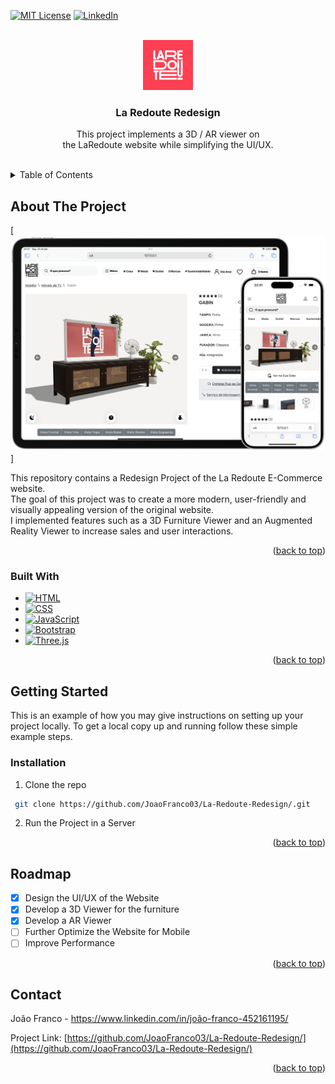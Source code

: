 <!-- Improved compatibility of back to top link: See: https://github.com/othneildrew/Best-README-Template/pull/73 -->
<a name="readme-top"></a>
<!--
*** Thanks for checking out the Best-README-Template. If you have a suggestion
*** that would make this better, please fork the repo and create a pull request
*** or simply open an issue with the tag "enhancement".
*** Don't forget to give the project a star!
*** Thanks again! Now go create something AMAZING! :D
-->



<!-- PROJECT SHIELDS -->
<!--
*** I'm using markdown "reference style" links for readability.
*** Reference links are enclosed in brackets [ ] instead of parentheses ( ).
*** See the bottom of this document for the declaration of the reference variables
*** for contributors-url, forks-url, etc. This is an optional, concise syntax you may use.
*** https://www.markdownguide.org/basic-syntax/#reference-style-links
-->
[![MIT License][license-shield]][license-url]
[![LinkedIn][linkedin-shield]][linkedin-url]



<!-- PROJECT LOGO -->
<br />
<div align="center">
  <a href="https://github.com/JoaoFranco03/La-Redoute-Redesign/">
    <img src="assets/github/logo.png" alt="Logo" width="80" height="80">
  </a>

<h3 align="center">La Redoute Redesign</h3>

  <p align="center">
    This project implements a 3D / AR viewer on <br>the LaRedoute website while simplifying the UI/UX.
    <br />
    <br />
  </p>
</div>



<!-- TABLE OF CONTENTS -->
<details>
  <summary>Table of Contents</summary>
  <ol>
    <li>
      <a href="#about-the-project">About The Project</a>
      <ul>
        <li><a href="#built-with">Built With</a></li>
      </ul>
    </li>
    <li>
      <a href="#getting-started">Getting Started</a>
      <ul>
        <li><a href="#installation">Installation</a></li>
      </ul>
    </li>
    <li><a href="#roadmap">Roadmap</a></li>
    <li><a href="#contact">Contact</a></li>
  </ol>
</details>



<!-- ABOUT THE PROJECT -->
## About The Project

[![Product Name Screen Shot][mockup]]

This repository contains a Redesign Project of the La Redoute E-Commerce website.<br>
The goal of this project was to create a more modern, user-friendly and visually appealing version of the original website.<br>
I implemented features such as a 3D Furniture Viewer and an Augmented Reality Viewer to increase sales and user interactions.

<p align="right">(<a href="#readme-top">back to top</a>)</p>



### Built With

* [![HTML][HTML-badge]][HTML-url]
* [![CSS][CSS-badge]][CSS-url]
* [![JavaScript][JS-badge]][JS-url]
* [![Bootstrap][Bootstrap-badge]][Bootstrap-url]
* [![Three.js][Three-badge]][Three-url]

<p align="right">(<a href="#readme-top">back to top</a>)</p>



<!-- GETTING STARTED -->
## Getting Started

This is an example of how you may give instructions on setting up your project locally.
To get a local copy up and running follow these simple example steps.

### Installation

1. Clone the repo

  ```sh
   git clone https://github.com/JoaoFranco03/La-Redoute-Redesign/.git
   ```
 2. Run the Project in a Server

<p align="right">(<a href="#readme-top">back to top</a>)</p>



<!-- ROADMAP -->
## Roadmap

- [X] Design the UI/UX of the Website
- [X] Develop a 3D Viewer for the furniture
- [X] Develop a AR Viewer
- [ ] Further Optimize the Website for Mobile
- [ ] Improve Performance
<p align="right">(<a href="#readme-top">back to top</a>)</p>



<!-- CONTACT -->
## Contact

João Franco - https://www.linkedin.com/in/joão-franco-452161195/

Project Link: [https://github.com/JoaoFranco03/La-Redoute-Redesign/](https://github.com/JoaoFranco03/La-Redoute-Redesign/)

<p align="right">(<a href="#readme-top">back to top</a>)</p>



<!-- MARKDOWN LINKS & IMAGES -->
<!-- https://www.markdownguide.org/basic-syntax/#reference-style-links -->
[contributors-shield]: https://img.shields.io/github/contributors/github_username/repo_name.svg?style=for-the-badge
[contributors-url]: https://github.com/github_username/repo_name/graphs/contributors
[forks-shield]: https://img.shields.io/github/forks/github_username/repo_name.svg?style=for-the-badge
[forks-url]: https://github.com/github_username/repo_name/network/members
[stars-shield]: https://img.shields.io/github/stars/github_username/repo_name.svg?style=for-the-badge
[stars-url]: https://github.com/github_username/repo_name/stargazers
[issues-shield]: https://img.shields.io/github/issues/github_username/repo_name.svg?style=for-the-badge
[issues-url]: https://github.com/github_username/repo_name/issues
[license-shield]: https://img.shields.io/github/license/github_username/repo_name.svg?style=for-the-badge
[license-url]: https://github.com/JoaoFranco03/La-Redoute-Redesign/blob/main/LICENSE.md
[linkedin-shield]: https://img.shields.io/badge/-LinkedIn-black.svg?style=for-the-badge&logo=linkedin&colorB=555
[linkedin-url]: https://www.linkedin.com/in/joão-franco-452161195/
[mockup]: assets/github/mockup.png
[Bootstrap-badge]: https://img.shields.io/badge/Bootstrap-563D7C?style=for-the-badge&logo=bootstrap&logoColor=white
[Bootstrap-url]: https://getbootstrap.com
[HTML-badge]: https://img.shields.io/badge/HTML-239120?style=for-the-badge&logo=html5&logoColor=white
[HTML-url]: https://developer.mozilla.org/en-US/docs/Web/HTML
[CSS-badge]: https://img.shields.io/badge/CSS-239120?&style=for-the-badge&logo=css3&logoColor=white
[CSS-url]: https://developer.mozilla.org/en-US/docs/Web/CSS
[JS-badge]: https://img.shields.io/badge/JavaScript-F7DF1E?style=for-the-badge&logo=javascript&logoColor=black
[JS-url]: https://developer.mozilla.org/en-US/docs/Web/JavaScript
[Three-badge]: https://img.shields.io/badge/threejs-black?style=for-the-badge&logo=three.js&logoColor=white
[Three-url]: https://threejs.org
